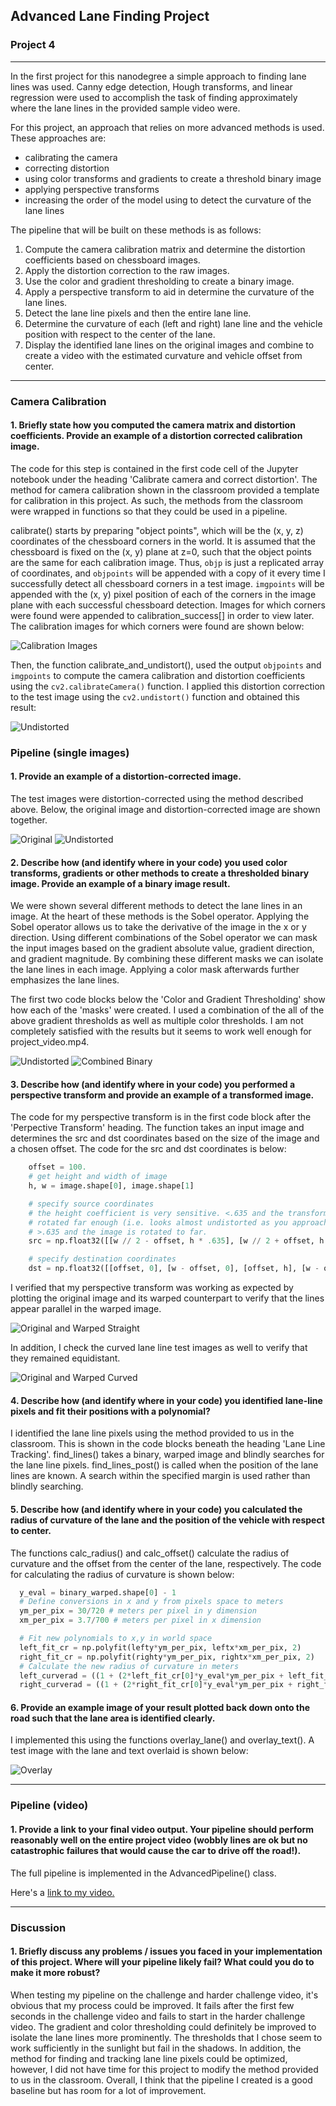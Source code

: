 ## Advanced Lane Finding Project
### Project 4

---

In the first project for this nanodegree a simple approach to finding lane lines was used. Canny edge detection, Hough transforms, and linear regression were used to accomplish the task of finding approximately where the lane lines in the provided sample video were.

For this project, an approach that relies on more advanced methods is used. These approaches are:
- calibrating the camera
- correcting distortion
- using color transforms and gradients to create a threshold binary image
- applying perspective transforms
- increasing the order of the model using to detect the curvature of the lane lines

The pipeline that will be built on these methods is as follows:
1. Compute the camera calibration matrix and determine the distortion coefficients based on chessboard images.
2. Apply the distortion correction to the raw images.
3. Use the color and gradient thresholding to create a binary image.
4. Apply a perspective transform to aid in determine the curvature of the lane lines.
5. Detect the lane line pixels and then the entire lane line.
6. Determine the curvature of each (left and right) lane line and the vehicle position with respect to the center of the lane.
7. Display the identified lane lines on the original images and combine to create a video with the estimated curvature and vehicle offset from center.

[//]: # (Image References)

[image1]: ./output_images/output_9_1.png "Calibration"
[image2]: ./output_images/output_11_0.png "Undistorted"
[image3]: ./output_images/straight_lines2.jpg "Original"
[image4]: ./output_images/output_11_1.png "Undistorted"
[image5]: ./output_images/output_11_1.png "Undistorted"
[image6]: ./output_images/output_21_1.png "Combined Binary"
[image7]: ./output_images/output_26_1.png "Original and Warped Straight"
[image8]: ./output_images/output_28_1.png "Original and Warped Curved"
[image9]: ./output_images/output_45_1.png "Overlay"
[video1]: ./project_video.mp4 "Video"

---

### Camera Calibration

#### 1. Briefly state how you computed the camera matrix and distortion coefficients. Provide an example of a distortion corrected calibration image.

The code for this step is contained in the first code cell of the Jupyter notebook under the heading 'Calibrate camera and correct distortion'. The method for camera calibration shown in the classroom provided a template for calibration in this project. As such, the methods from the classroom were wrapped in functions so that they could be used in a pipeline.

calibrate() starts by preparing "object points", which will be the (x, y, z) coordinates of the chessboard corners in the world. It is assumed that the chessboard is fixed on the (x, y) plane at z=0, such that the object points are the same for each calibration image. Thus, `objp` is just a replicated array of coordinates, and `objpoints` will be appended with a copy of it every time I successfully detect all chessboard corners in a test image. `imgpoints` will be appended with the (x, y) pixel position of each of the corners in the image plane with each successful chessboard detection. Images for which corners were found were appended to calibration_success[] in order to view later. The calibration images for which corners were found are shown below:

![Calibration Images][image1]

Then, the function calibrate_and_undistort(), used the output `objpoints` and `imgpoints` to compute the camera calibration and distortion coefficients using the `cv2.calibrateCamera()` function. I applied this distortion correction to the test image using the `cv2.undistort()` function and obtained this result:

![Undistorted][image2]

### Pipeline (single images)

#### 1. Provide an example of a distortion-corrected image.

The test images were distortion-corrected using the method described above. Below, the original image and distortion-corrected image are shown together.

![Original][image3]
![Undistorted][image4]

#### 2. Describe how (and identify where in your code) you used color transforms, gradients or other methods to create a thresholded binary image.  Provide an example of a binary image result.

We were shown several different methods to detect the lane lines in an image. At the heart of these methods is the Sobel operator. Applying the Sobel operator allows us to take the derivative of the image in the x or y direction. Using different combinations of the Sobel operator we can mask the input images based on the gradient absolute value, gradient direction, and gradient magnitude. By combining these different masks we can isolate the lane lines in each image. Applying a color mask afterwards further emphasizes the lane lines.

The first two code blocks below the 'Color and Gradient Thresholding' show how each of the 'masks' were created. I used a combination of the all of the above gradient thresholds as well as multiple color thresholds. I am not completely satisfied with the results but it seems to work well enough for project_video.mp4.

![Undistorted][image5]
![Combined Binary][image6]

#### 3. Describe how (and identify where in your code) you performed a perspective transform and provide an example of a transformed image.

The code for my perspective transform is in the first code block after the 'Perpective Transform' heading. The function takes an input image and determines the src and dst coordinates based on the size of the image and a chosen offset. The code for the src and dst coordinates is below:

```python
    offset = 100.
    # get height and width of image
    h, w = image.shape[0], image.shape[1]

    # specify source coordinates
    # the height coefficient is very sensitive. <.635 and the transform is not
    # rotated far enough (i.e. looks almost undistorted as you approach 0).
    # >.635 and the image is rotated to far.
    src = np.float32([[w // 2 - offset, h * .635], [w // 2 + offset, h * .635], [-offset, h], [w + offset, h]])

    # specify destination coordinates
    dst = np.float32([[offset, 0], [w - offset, 0], [offset, h], [w - offset, h]])
```

I verified that my perspective transform was working as expected by plotting the original image and its warped counterpart to verify that the lines appear parallel in the warped image.

![Original and Warped Straight][image7]

In addition, I check the curved lane line test images as well to verify that they remained equidistant.

![Original and Warped Curved][image8]

#### 4. Describe how (and identify where in your code) you identified lane-line pixels and fit their positions with a polynomial?

I identified the lane line pixels using the method provided to us in the classroom. This is shown in the code blocks beneath the heading 'Lane Line Tracking'. find_lines() takes a binary, warped image and blindly searches for the lane line pixels. find_lines_post() is called when the position of the lane lines are known. A search within the specified margin is used rather than blindly searching.

#### 5. Describe how (and identify where in your code) you calculated the radius of curvature of the lane and the position of the vehicle with respect to center.

The functions calc_radius() and calc_offset() calculate the radius of curvature and the offset from the center of the lane, respectively. The code for calculating the radius of curvature is shown below:

```python
  y_eval = binary_warped.shape[0] - 1
  # Define conversions in x and y from pixels space to meters
  ym_per_pix = 30/720 # meters per pixel in y dimension
  xm_per_pix = 3.7/700 # meters per pixel in x dimension

  # Fit new polynomials to x,y in world space
  left_fit_cr = np.polyfit(lefty*ym_per_pix, leftx*xm_per_pix, 2)
  right_fit_cr = np.polyfit(righty*ym_per_pix, rightx*xm_per_pix, 2)
  # Calculate the new radius of curvature in meters
  left_curverad = ((1 + (2*left_fit_cr[0]*y_eval*ym_per_pix + left_fit_cr[1])**2)**1.5) / np.absolute(2*left_fit_cr[0])
  right_curverad = ((1 + (2*right_fit_cr[0]*y_eval*ym_per_pix + right_fit_cr[1])**2)**1.5) / np.absolute(2*right_fit_cr[0])
```

#### 6. Provide an example image of your result plotted back down onto the road such that the lane area is identified clearly.

I implemented this using the functions overlay_lane() and overlay_text(). A test image with the lane and text overlaid is shown below:

![Overlay][image9]

---

### Pipeline (video)

#### 1. Provide a link to your final video output.  Your pipeline should perform reasonably well on the entire project video (wobbly lines are ok but no catastrophic failures that would cause the car to drive off the road!).

The full pipeline is implemented in the AdvancedPipeline() class.

Here's a [link to my video. ](./P4_Output.mp4)

---

### Discussion

#### 1. Briefly discuss any problems / issues you faced in your implementation of this project.  Where will your pipeline likely fail?  What could you do to make it more robust?

When testing my pipeline on the challenge and harder challenge video, it's obvious that my process could be improved. It fails after the first few seconds in the challenge video and fails to start in the harder challenge video. The gradient and color thresholding could definitely be improved to isolate the lane lines more prominently. The thresholds that I chose seem to work sufficiently in the sunlight but fail in the shadows. In addition, the method for finding and tracking lane line pixels could be optimized, however, I did not have time for this project to modify the method provided to us in the classroom. Overall, I think that the pipeline I created is a good baseline but has room for a lot of improvement.

